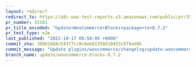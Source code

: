 ```yaml
---
layout: redirect
redirect_to: https://a8c-woo-test-reports.s3.amazonaws.com/public/pr/35101/e2e/index.html
pr_number: 35101
pr_title_encoded: "Update+WooCommerce+Blocks+package+to+8.7.2"
pr_test_type: e2e
last_published: "2022-10-17 09:50:09 +0000"
commit_sha: 39062668c54377cc0c6eb81350410453c679ad8b
commit_message: "Update plugins/woocommerce/changelog/update-woocommerce-blocks-8.7.2"
branch_name: update/woocommerce-blocks-8.7.2
---
```

